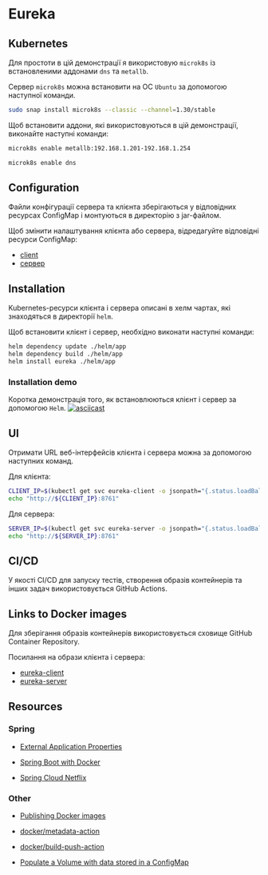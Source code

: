 # Eureka

## Kubernetes

Для простоти в цій демонстрації я використовую `microk8s` із встановленими аддонами `dns` та `metallb`.

Сервер `microk8s` можна встановити на ОС `Ubuntu` за допомогою наступної команди.
```sh
sudo snap install microk8s --classic --channel=1.30/stable
```

Щоб встановити аддони, які використовуються в цій демонстрації, виконайте наступні команди:
```sh
microk8s enable metallb:192.168.1.201-192.168.1.254

microk8s enable dns
```


## Configuration
Файли конфігурації сервера та клієнта зберігаються у відповідних ресурсах ConfigMap і монтуються в директорію з jar-файлом.

Щоб змінити налаштування клієнта або сервера, відредагуйте відповідні ресурси ConfigMap:
- [client](helm/client/templates/properties-configmap.yaml)
- [сервер](helm/server/templates/properties-configmap.yaml)


## Installation
Kubernetes-ресурси клієнта і сервера описані в хелм чартах, які знаходяться в директорії `helm`.

Щоб встановити клієнт і сервер, необхідно виконати наступні команди:
```sh
helm dependency update ./helm/app
helm dependency build ./helm/app
helm install eureka ./helm/app
```

### Installation demo
Коротка демонстрація того, як встановлюються клієнт і сервер за допомогою `Helm`.
[![asciicast](https://asciinema.org/a/L7KTCs6b8YAa8TyxPWGwdP6TE.svg)](https://asciinema.org/a/L7KTCs6b8YAa8TyxPWGwdP6TE)


## UI
Отримати URL веб-інтерфейсів клієнта і сервера можна за допомогою наступних команд.

Для клієнта:
```sh
CLIENT_IP=$(kubectl get svc eureka-client -o jsonpath="{.status.loadBalancer.ingress[0].ip}")
echo "http://${CLIENT_IP}:8761"
```

Для сервера:
```sh
SERVER_IP=$(kubectl get svc eureka-server -o jsonpath="{.status.loadBalancer.ingress[0].ip}")
echo "http://${SERVER_IP}:8761"
```

## CI/CD
У якості CI/CD для запуску тестів, створення образів контейнерів та інших задач використовується GitHub Actions.


## Links to Docker images
Для зберігання образів контейнерів використовується сховище GitHub Container Repository.

Посилання на образи клієнта і сервера:
- [eureka-client](https://github.com/yevgen-grytsay/eureka/pkgs/container/eureka-client)
- [eureka-server](https://github.com/yevgen-grytsay/eureka/pkgs/container/eureka-server)


## Resources
### Spring
- [External Application Properties](https://docs.spring.io/spring-boot/reference/features/external-config.html#features.external-config.files)

- [Spring Boot with Docker](https://spring.io/guides/gs/spring-boot-docker)

- [Spring Cloud Netflix](https://cloud.spring.io/spring-cloud-netflix/reference/html/)

### Other
- [Publishing Docker images](https://docs.github.com/en/actions/publishing-packages/publishing-docker-images)

- [docker/metadata-action](https://github.com/marketplace/actions/docker-metadata-action)

- [docker/build-push-action](https://github.com/docker/build-push-action)

- [Populate a Volume with data stored in a ConfigMap](https://kubernetes.io/docs/tasks/configure-pod-container/configure-pod-configmap/#populate-a-volume-with-data-stored-in-a-configmap)